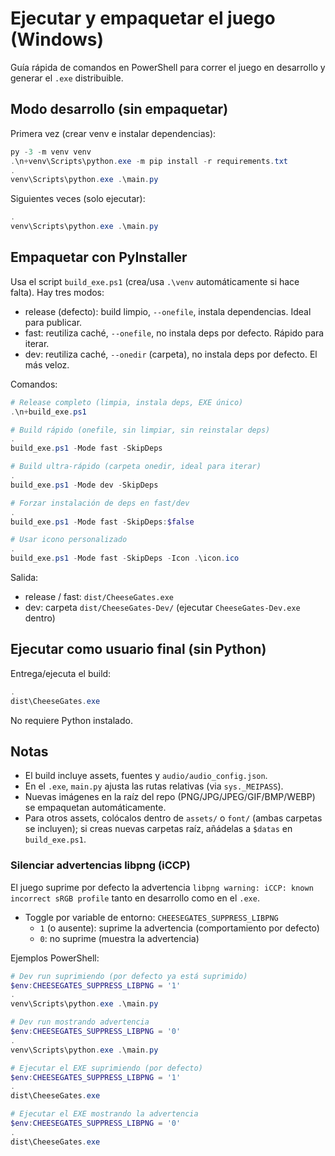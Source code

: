 # Ejecutar y empaquetar el juego (Windows)

Guía rápida de comandos en PowerShell para correr el juego en desarrollo y generar el `.exe` distribuible.

## Modo desarrollo (sin empaquetar)

Primera vez (crear venv e instalar dependencias):

```powershell
py -3 -m venv venv
.\n+venv\Scripts\python.exe -m pip install -r requirements.txt
.
venv\Scripts\python.exe .\main.py
```

Siguientes veces (solo ejecutar):

```powershell
.
venv\Scripts\python.exe .\main.py
```

## Empaquetar con PyInstaller

Usa el script `build_exe.ps1` (crea/usa `.\venv` automáticamente si hace falta). Hay tres modos:

- release (defecto): build limpio, `--onefile`, instala dependencias. Ideal para publicar.
- fast: reutiliza caché, `--onefile`, no instala deps por defecto. Rápido para iterar.
- dev: reutiliza caché, `--onedir` (carpeta), no instala deps por defecto. El más veloz.

Comandos:

```powershell
# Release completo (limpia, instala deps, EXE único)
.\n+build_exe.ps1

# Build rápido (onefile, sin limpiar, sin reinstalar deps)
.
build_exe.ps1 -Mode fast -SkipDeps

# Build ultra-rápido (carpeta onedir, ideal para iterar)
.
build_exe.ps1 -Mode dev -SkipDeps

# Forzar instalación de deps en fast/dev
.
build_exe.ps1 -Mode fast -SkipDeps:$false

# Usar icono personalizado
.
build_exe.ps1 -Mode fast -SkipDeps -Icon .\icon.ico
```

Salida:

- release / fast: `dist/CheeseGates.exe`
- dev: carpeta `dist/CheeseGates-Dev/` (ejecutar `CheeseGates-Dev.exe` dentro)

## Ejecutar como usuario final (sin Python)

Entrega/ejecuta el build: 

```powershell
.
dist\CheeseGates.exe
```

No requiere Python instalado.

## Notas

- El build incluye assets, fuentes y `audio/audio_config.json`.
- En el `.exe`, `main.py` ajusta las rutas relativas (via `sys._MEIPASS`).
- Nuevas imágenes en la raíz del repo (PNG/JPG/JPEG/GIF/BMP/WEBP) se empaquetan automáticamente.
- Para otros assets, colócalos dentro de `assets/` o `font/` (ambas carpetas se incluyen); si creas nuevas carpetas raíz, añádelas a `$datas` en `build_exe.ps1`.

### Silenciar advertencias libpng (iCCP)

El juego suprime por defecto la advertencia `libpng warning: iCCP: known incorrect sRGB profile` tanto en desarrollo como en el `.exe`.

- Toggle por variable de entorno: `CHEESEGATES_SUPPRESS_LIBPNG`
	- `1` (o ausente): suprime la advertencia (comportamiento por defecto)
	- `0`: no suprime (muestra la advertencia)

Ejemplos PowerShell:

```powershell
# Dev run suprimiendo (por defecto ya está suprimido)
$env:CHEESEGATES_SUPPRESS_LIBPNG = '1'
.
venv\Scripts\python.exe .\main.py

# Dev run mostrando advertencia
$env:CHEESEGATES_SUPPRESS_LIBPNG = '0'
.
venv\Scripts\python.exe .\main.py

# Ejecutar el EXE suprimiendo (por defecto)
$env:CHEESEGATES_SUPPRESS_LIBPNG = '1'
.
dist\CheeseGates.exe

# Ejecutar el EXE mostrando la advertencia
$env:CHEESEGATES_SUPPRESS_LIBPNG = '0'
.
dist\CheeseGates.exe
```
